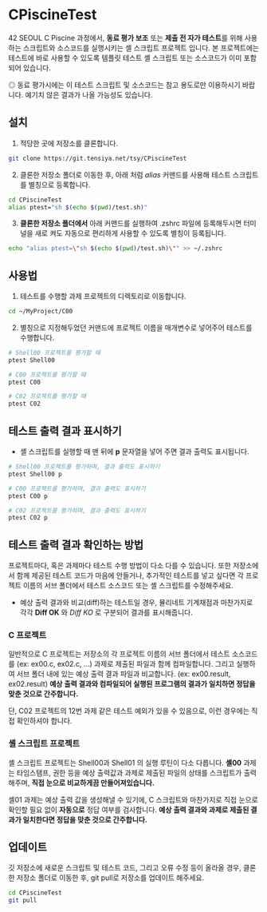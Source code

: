 # CPiscineTest

42 SEOUL C Piscine 과정에서, **동료 평가 보조** 또는 **제출 전 자가 테스트**를 위해 사용하는 스크립트와 소스코드를 실행시키는 셸 스크립트 프로젝트 입니다.
본 프로젝트에는 테스트에 바로 사용할 수 있도록 템플릿 테스트 셸 스크립트 또는 소스코드가 이미 포함되어 있습니다.

◎ 동료 평가시에는 이 테스트 스크립트 및 소스코드는 참고 용도로만 이용하시기 바랍니다. 예기치 않은 결과가 나올 가능성도 있습니다.

## 설치

1. 적당한 곳에 저장소를 클론합니다.
```bash
git clone https://git.tensiya.net/tsy/CPiscineTest
```

2. 클론한 저장소 폴더로 이동한 후, 아래 처럼 _alias_ 커맨드를 사용해 테스트 스크립트를 별칭으로 등록합니다.
```bash
cd CPiscineTest
alias ptest="sh $(echo $(pwd)/test.sh)"
```

3. **클론한 저장소 폴더에서** 아래 커맨드를 실행하여 .zshrc 파일에 등록해두시면 터미널을 새로 켜도 자동으로 편리하게 사용할 수 있도록 별칭이 등록됩니다.
```bash
echo "alias ptest=\"sh $(echo $(pwd)/test.sh)\"" >> ~/.zshrc
```

## 사용법

1. 테스트를 수행할 과제 프로젝트의 디렉토리로 이동합니다.
```bash
cd ~/MyProject/C00
```

2. 별칭으로 지정해두었던 커맨드에 프로젝트 이름을 매개변수로 넣어주어 테스트를 수행합니다.
```bash
# Shell00 프로젝트를 평가할 때
ptest Shell00

# C00 프로젝트를 평가할 때
ptest C00

# C02 프로젝트를 평가할 때
ptest C02
```

## 테스트 출력 결과 표시하기

* 셸 스크립트를 실행할 때 맨 뒤에 **p** 문자열을 넣어 주면 결과 출력도 표시됩니다.

```bash
# Shell00 프로젝트를 평가하며, 결과 출력도 표시하기
ptest Shell00 p

# C00 프로젝트를 평가하며, 결과 출력도 표시하기
ptest C00 p

# C02 프로젝트를 평가하며, 결과 출력도 표시하기
ptest C02 p
```

## 테스트 출력 결과 확인하는 방법

프로젝트마다, 혹은 과제마다 테스트 수행 방법이 다소 다를 수 있습니다.
또한 저장소에서 함께 제공된 테스트 코드가 마음에 안들거나, 추가적인 테스트를 넣고 싶다면 각 프로젝트 이름의 서브 폴더에서 테스트 소스코드 또는 셸 스크립트를 수정해주세요.

* 예상 출력 결과와 비교(diff)하는 테스트일 경우, 뮬리네트 기계채점과 마찬가지로 각각 **Diff OK** 와 _Diff KO_ 로 구분되어 결과를 표시해줍니다.

### C 프로젝트

일반적으로 C 프로젝트는 저장소의 각 프로젝트 이름의 서브 폴더에서 테스트 소스코드를 (ex: ex00.c, ex02.c, ...)
과제로 제출된 파일과 함께 컴파일합니다. 그리고 실행하여 서브 폴더 내에 있는 예상 출력 결과 파일과 비교합니다. (ex: ex00.result, ex02.result)
**예상 출력 결과와 컴파일되어 실행된 프로그램의 결과가 일치하면 정답을 맞춘 것으로 간주합니다.**

단, C02 프로젝트의 12번 과제 같은 테스트 예외가 있을 수 있음으로, 이런 경우에는 직접 확인하셔야 합니다.

### 셸 스크립트 프로젝트

셸 스크립트 프로젝트는 Shell00과 Shell01 의 실행 루틴이 다소 다릅니다.
**셸00** 과제는 타임스탬프, 권한 등을 예상 출력값과 과제로 제출된 파일의 상태를 스크립트가 출력해주며, **직접 눈으로 비교하게끔 만들어져있습니다.**

셸01 과제는 예상 출력 값을 생성해낼 수 있기에, C 스크립트와 마찬가지로 직접 눈으로 확인할 필요 없이 **자동으로** 정답 여부를 검사합니다.
**예상 출력 결과와 과제로 제출된 결과가 일치한다면 정답을 맞춘 것으로 간주합니다.**

## 업데이트

깃 저장소에 새로운 스크립트 및 테스트 코드, 그리고 오류 수정 등이 올라올 경우,
클론한 저장소 폴더로 이동한 후, git pull로 저장소를 업데이트 해주세요.
```bash
cd CPiscineTest
git pull
```
